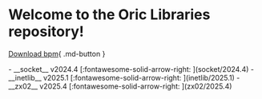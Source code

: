 # Welcome to the Oric Libraries repository!

[Download bpm](https://orix-software.github.io/bpm/installation/){ .md-button }

<div class="grid cards" markdown>
-  __socket__ v2024.4
[:fontawesome-solid-arrow-right: ](socket/2024.4)
-  __inetlib__ v2025.1
[:fontawesome-solid-arrow-right: ](inetlib/2025.1)
-  __zx02__ v2025.4
[:fontawesome-solid-arrow-right: ](zx02/2025.4)
</div>